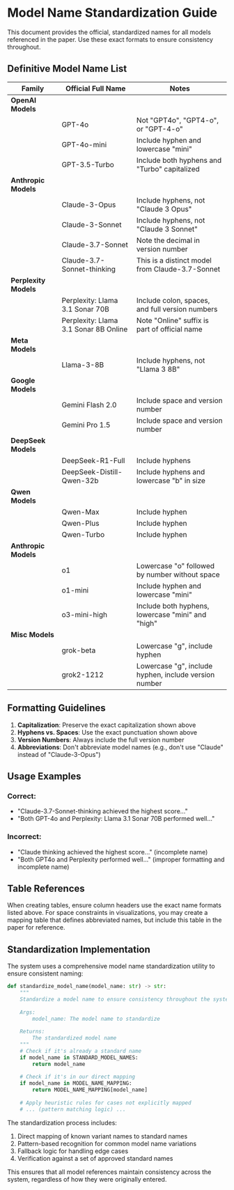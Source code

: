 # Model Name Standardization Guide

This document provides the official, standardized names for all models referenced in the paper. Use these exact formats to ensure consistency throughout.

## Definitive Model Name List

| Family | Official Full Name | Notes |
|--------|-------------------|-------|
| **OpenAI Models** |
| | GPT-4o | Not "GPT4o", "GPT4-o", or "GPT-4-o" |
| | GPT-4o-mini | Include hyphen and lowercase "mini" |
| | GPT-3.5-Turbo | Include both hyphens and "Turbo" capitalized |
| **Anthropic Models** |
| | Claude-3-Opus | Include hyphens, not "Claude 3 Opus" |
| | Claude-3-Sonnet | Include hyphens, not "Claude 3 Sonnet" |
| | Claude-3.7-Sonnet | Note the decimal in version number |
| | Claude-3.7-Sonnet-thinking | This is a distinct model from Claude-3.7-Sonnet |
| **Perplexity Models** |
| | Perplexity: Llama 3.1 Sonar 70B | Include colon, spaces, and full version numbers |
| | Perplexity: Llama 3.1 Sonar 8B Online | Note "Online" suffix is part of official name |
| **Meta Models** |
| | Llama-3-8B | Include hyphens, not "Llama 3 8B" |
| **Google Models** |
| | Gemini Flash 2.0 | Include space and version number |
| | Gemini Pro 1.5 | Include space and version number |
| **DeepSeek Models** |
| | DeepSeek-R1-Full | Include hyphens |
| | DeepSeek-Distill-Qwen-32b | Include hyphens and lowercase "b" in size |
| **Qwen Models** |
| | Qwen-Max | Include hyphen |
| | Qwen-Plus | Include hyphen |
| | Qwen-Turbo | Include hyphen |
| **Anthropic Models** |
| | o1 | Lowercase "o" followed by number without space |
| | o1-mini | Include hyphen and lowercase "mini" |
| | o3-mini-high | Include both hyphens, lowercase "mini" and "high" |
| **Misc Models** |
| | grok-beta | Lowercase "g", include hyphen |
| | grok2-1212 | Lowercase "g", include hyphen, include version number |

## Formatting Guidelines

1. **Capitalization**: Preserve the exact capitalization shown above
2. **Hyphens vs. Spaces**: Use the exact punctuation shown above
3. **Version Numbers**: Always include the full version number
4. **Abbreviations**: Don't abbreviate model names (e.g., don't use "Claude" instead of "Claude-3-Opus")

## Usage Examples

### Correct:
- "Claude-3.7-Sonnet-thinking achieved the highest score..."
- "Both GPT-4o and Perplexity: Llama 3.1 Sonar 70B performed well..."

### Incorrect:
- "Claude thinking achieved the highest score..." (incomplete name)
- "Both GPT4o and Perplexity performed well..." (improper formatting and incomplete name)

## Table References

When creating tables, ensure column headers use the exact name formats listed above. For space constraints in visualizations, you may create a mapping table that defines abbreviated names, but include this table in the paper for reference.

## Standardization Implementation

The system uses a comprehensive model name standardization utility to ensure consistent naming:

```python
def standardize_model_name(model_name: str) -> str:
    """
    Standardize a model name to ensure consistency throughout the system.
    
    Args:
        model_name: The model name to standardize
        
    Returns:
        The standardized model name
    """
    # Check if it's already a standard name
    if model_name in STANDARD_MODEL_NAMES:
        return model_name
        
    # Check if it's in our direct mapping
    if model_name in MODEL_NAME_MAPPING:
        return MODEL_NAME_MAPPING[model_name]
    
    # Apply heuristic rules for cases not explicitly mapped
    # ... (pattern matching logic) ...
```

The standardization process includes:

1. Direct mapping of known variant names to standard names
2. Pattern-based recognition for common model name variations
3. Fallback logic for handling edge cases
4. Verification against a set of approved standard names

This ensures that all model references maintain consistency across the system, regardless of how they were originally entered.